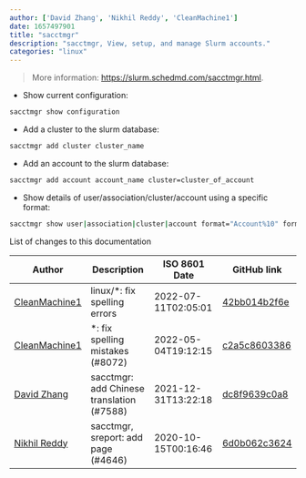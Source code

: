 ```yaml
---
author: ['David Zhang', 'Nikhil Reddy', 'CleanMachine1']
date: 1657497901
title: "sacctmgr"
description: "sacctmgr, View, setup, and manage Slurm accounts."
categories: "linux"
---
```

> More information: <https://slurm.schedmd.com/sacctmgr.html>.

- Show current configuration:

```bash
sacctmgr show configuration
```

- Add a cluster to the slurm database:

```bash
sacctmgr add cluster cluster_name
```

- Add an account to the slurm database:

```bash
sacctmgr add account account_name cluster=cluster_of_account
```

- Show details of user/association/cluster/account using a specific format:

```bash
sacctmgr show user|association|cluster|account format="Account%10" format="GrpTRES%30"
```
List of changes to this documentation


Author | Description | ISO 8601 Date | GitHub link
------|-----|-----|-----
[CleanMachine1](mailto:78213164+CleanMachine1@users.noreply.github.com) | linux/*: fix spelling errors | 2022-07-11T02:05:01 | [42bb014b2f6e](https://github.com/tldr-pages/tldr/commit/42bb014b2f6eab426e6225c75a2ec49105813983)
[CleanMachine1](mailto:78213164+CleanMachine1@users.noreply.github.com) | *: fix spelling mistakes (#8072) | 2022-05-04T19:12:15 | [c2a5c8603386](https://github.com/tldr-pages/tldr/commit/c2a5c8603386f1720b996b839802fae1fb60ba8a)
[David Zhang](mailto:zdy004007@126.com) | sacctmgr: add Chinese translation (#7588) | 2021-12-31T13:22:18 | [dc8f9639c0a8](https://github.com/tldr-pages/tldr/commit/dc8f9639c0a86c02b24a3a79f91ff4f1d63bf05e)
[Nikhil Reddy](mailto:35285981+npalladium@users.noreply.github.com) | sacctmgr, sreport: add page (#4646) | 2020-10-15T00:16:46 | [6d0b062c3624](https://github.com/tldr-pages/tldr/commit/6d0b062c3624d0ca0fe3eb071bdaf26f4b41cfc4)

